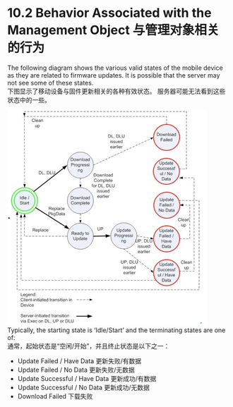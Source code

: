 # 10.2  Behavior Associated with the Management Object 与管理对象相关的行为

The following diagram shows the various valid states of the mobile device as they are related to firmware updates. It is possible that the server may not see some of these states.<br/>
下图显示了移动设备与固件更新相关的各种有效状态。 服务器可能无法看到这些状态中的一些。

![](10.2.jpeg)
Typically, the starting state is ‘Idle/Start’ and the terminating states are one of:<br/>
通常，起始状态是“空闲/开始”，并且终止状态是以下之一：
*	Update Failed / Have Data 
    更新失败/有数据
*	Update Failed / No Data 
    更新失败/无数据
*	Update Successful / Have Data
    更新成功/有数据
*	Update Successful / No Data
    更新成功/无数据
*	Download Failed
	下载失败


